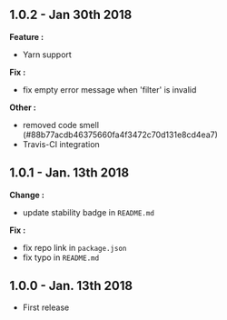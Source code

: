 ## 1.0.2 - Jan 30th 2018

**Feature :**
* Yarn support

**Fix :**
* fix empty error message when 'filter' is invalid

**Other :**
* removed code smell (#88b77acdb46375660fa4f3472c70d131e8cd4ea7)
* Travis-CI integration

## 1.0.1 - Jan. 13th 2018

**Change :**
* update stability badge in `README.md`

**Fix :**
* fix repo link in `package.json`
* fix typo in `README.md`

## 1.0.0 - Jan. 13th 2018

* First release
